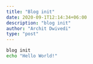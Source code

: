 ```yaml
---
title: "Blog init"
date: 2020-09-1T12:14:34+06:00
description: "blog init"
author: "Archit Dwivedi"
type: "post"
---
```


```bash
blog init
echo "Hello World!"
```